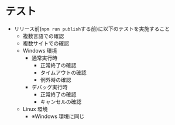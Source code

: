 # テスト

- リリース前(`npm run publish`する前)に以下のテストを実施すること
  - 複数言語での確認
  - 複数サイトでの確認
  - Windows 環境
    - 通常実行時
      - 正常終了の確認
      - タイムアウトの確認
      - 例外時の確認
    - デバッグ実行時
      - 正常終了の確認
      - キャンセルの確認
  - Linux 環境
    - ※Windows 環境に同じ
